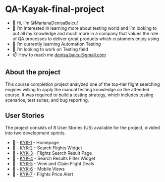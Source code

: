 # QA-Kayak-final-project
- 👋 Hi, I’m @MarianaDenisaBaicu!
- 👀 I’m interested in learning more about testing world and I’m looking to put all my knowledge and much more in a company that values the role of QA processes to deliver great products which customers enjoy using
- 🌱 I’m currently learning Automation Testing
- 💞️ I’m looking to work on Testing field
- 📫 How to reach me denisa.baicu@gmail.com


## About the project
This course completion project analyzed one of the top-tier flight searching engines willing to apply the manual testing knowledge on the attended course.
It was required to build a testing strategy, which includes testing scenarios, test suites, and bug reporting.

## User Stories
The project consists of 8 User Stories (US) available for the project, divided into two development sprints.

- 📗 - [KYK-1](KayakWebsiteProject/KYK-1/user-story-KYK-1.pdf) - Homepage
- 📗 - [KYK-2](KayakWebsiteProject/KYK-2/user-story-KYK-2.pdf) - Search Flights Widget
- 📗 - [KYK-3](KayakWebsiteProject/KYK-3/user-story-KYK-3.pdf) - Flights Search Result Page
- 📗 - [KYK-4](KayakWebsiteProject/KYK-4/user-story-KYK-4.pdf) - Search Results Filter Widget
- 📗 - [KYK-5](KayakWebsiteProject/KYK-5/user-story-KYK-5.pdf) - View and Claim Flight Deals
- 📗 - [KYK-6](KayakWebsiteProject/KYK-6/user-story-KYK-6.pdf) - Mobile Views
- 📗 - [KYK-7](KayakWebsiteProject/KYK-7/user-story-KYK-7.pdf) - Flights Price Alert

